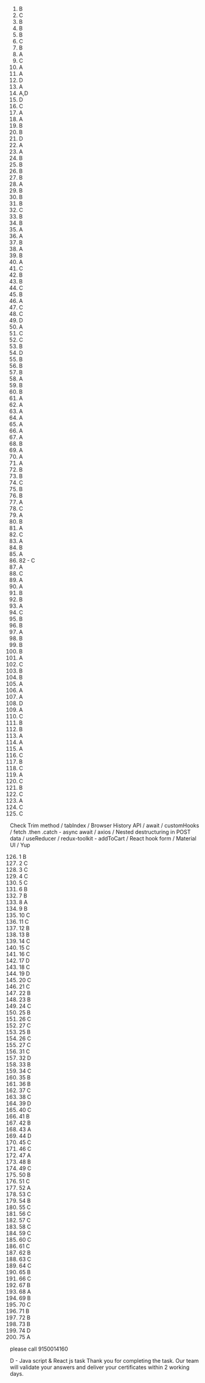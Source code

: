 1. B
2. C
3. B
4. B
5. B
6. C
7. B
8. A
9. C
10. A
11. A
12. D
13. A
14. A,D
15. D
16. C
17. A
18. A
19. B
20. B
21. D
22. A
23. A
24. B
25. B
26. B
27. B
28. A
29. B
30. B
31. B
32. C
33. B
34. B
35. A
36. A
37. B
38. A
39. B
40. A
41. C
42. B
43. B
44. C
45. B
46. A
47. C
48. C
49. D
50. A
51. C
52. C
53. B
54. D
55. B
56. B
57. B
58. A
59. B
60. B
61. A
62. A
63. A
64. A
65. A
66. A
67. A
68. B
69. A
70. A
71. A
72. B
73. B
74. C
75. B
76. B
77. A
78. C
79. A
80. B
81. A
82. C
83. A
84. B
85. A
86. 82 - C
87. A
88. C
89. A
90. A
91. B
92. B
93. A
94. C
95. B
96. B
97. A
98. B
99. B
100. B
101. A
102. C
103. B
104. B
105. A
106. A
107. A
108. D
109. A
110. C
111. B
112. B
113. A
114. A
115. A
116. C
117. B
118. C
119. A
120. C
121. B
122. C
123. A
124. C
125. C

Check Trim method / tabIndex / Browser History API / await / customHooks / fetch .then .catch - async await / axios / Nested destructuring in POST data / useReducer / redux-toolkit - addToCart / React hook form / Material UI / Yup

126. 1 B
127. 2 C
128. 3 C
129. 4 C
130. 5 C
131. 6 B
132. 7 B
133. 8 A
134. 9 B
135. 10 C
136. 11 C
137. 12 B
138. 13 B
139. 14 C
140. 15 C
141. 16 C
142. 17 D
143. 18 C
144. 19 D
145. 20 C
146. 21 C
147. 22 B
148. 23 B
149. 24 C
150. 25 B
151. 26 C
152. 27 C
153. 25 B
154. 26 C
155. 27 C
156. 31 C
157. 32 D
158. 33 B
159. 34 C
160. 35 B
161. 36 B
162. 37 C
163. 38 C
164. 39 D
165. 40 C
166. 41 B
167. 42 B
168. 43 A
169. 44 D
170. 45 C
171. 46 C
172. 47 A
173. 48 B
174. 49 C
175. 50 B
176. 51 C
177. 52 A
178. 53 C
179. 54 B
180. 55 C
181. 56 C
182. 57 C
183. 58 C
184. 59 C
185. 60 C
186. 61 C
187. 62 B
188. 63 C
189. 64 C
190. 65 B
191. 66 C
192. 67 B
193. 68 A
194. 69 B
195. 70 C
196. 71 B
197. 72 B
198. 73 B
199. 74 D
200. 75 A

please call 9150014160

D - Java script & React js task
Thank you for completing the task.
Our team will validate your answers and deliver your certificates within 2 working days.
